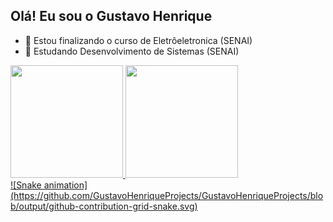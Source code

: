 ## Olá! Eu sou o Gustavo Henrique

- 🔭 Estou finalizando o curso de Eletrôeletronica (SENAI)
- 🌱 Estudando Desenvolvimento de Sistemas (SENAI)
<div>
<a href="https://github.com/GustavoHenriqueProjects">
<img height="180em" src="https://github-readme-stats.vercel.app/api/top-langs/?username=GustavoHenriqueProjects&layout=compact&langs_count=7&theme=dracula"/>
<img height="180em" src="https://github-readme-stats.vercel.app/api?username=GustavoHenriqueProjects&show_icons=true&theme=dracula&include_all_commits=true&count_private=true"/>
</div>
![Snake animation](https://github.com/GustavoHenriqueProjects/GustavoHenriqueProjects/blob/output/github-contribution-grid-snake.svg)
